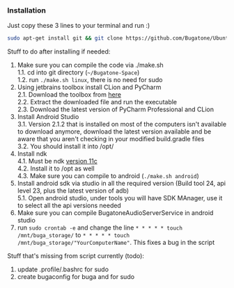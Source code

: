 ### Installation
Just copy these 3 lines to your terminal and run :)
```bash
sudo apt-get install git && git clone https://github.com/Bugatone/Ubuntu-Setup-Scripts.git setup-scripts && cd setup-scripts && ./install.sh
```

Stuff to do after installing if needed:  
1. Make sure you can compile the code via ./make.sh  
1.1. cd into git directory (`~/Bugatone-Space`)  
1.2. run `./make.sh linux`, there is no need for sudo  
2. Using jetbrains toolbox install CLion and PyCharm  
2.1. Download the toolbox from [here](https://www.jetbrains.com/toolbox/app/)  
2.2. Extract the downloaded file and run the executable  
2.3. Download the latest version of PyCharm Professional and CLion  
3. Install Android Studio  
3.1. Version 2.1.2 that is installed on most of the computers isn't available to download anymore, download the latest version available and be aware that you aren't checking in your modified build.gradle files  
3.2. You should install it into /opt/  
4. Install ndk  
4.1. Must be ndk [version 11c](https://developer.android.com/ndk/downloads/older_releases.html)  
4.2. Install it to /opt as well  
4.3. Make sure you can compile to android (`./make.sh android`)  
5. Install android sdk via studio in all the required version (Build tool 24, api level 23, plus the latest version of adb)  
5.1. Open android studio, under tools you will have SDK MAnager, use it to select all the api versions needed
6. Make sure you can compile BugatoneAudioServerService in android studio  
7. run `sudo crontab -e` and change the line `* * * * * touch /mnt/buga_storage/` to `* * * * * touch /mnt/buga_storage/"YourComputerName"`. This fixes a bug in the script

Stuff that's missing from script currently (todo):
1. update .profile/.bashrc for sudo 
2. create bugaconfig for buga and for sudo
